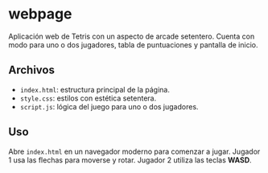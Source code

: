 # webpage

Aplicación web de Tetris con un aspecto de arcade setentero. Cuenta con modo para uno o dos jugadores, tabla de puntuaciones y pantalla de inicio.

## Archivos
- `index.html`: estructura principal de la página.
- `style.css`: estilos con estética setentera.
- `script.js`: lógica del juego para uno o dos jugadores.

## Uso
Abre `index.html` en un navegador moderno para comenzar a jugar. Jugador 1 usa las flechas para moverse y rotar. Jugador 2 utiliza las teclas **WASD**.
